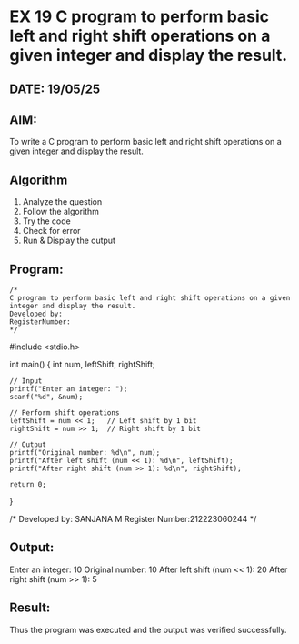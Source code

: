 # EX 19 C program to perform basic left and right shift operations on a given integer and display the result.
## DATE: 19/05/25
## AIM:
To write a C program to perform basic left and right shift operations on a given integer and display the result.

## Algorithm
1. Analyze the question
2. Follow the algorithm
3. Try the code
4.  Check for error
5. Run & Display the output

## Program:
```
/*
C program to perform basic left and right shift operations on a given integer and display the result.
Developed by: 
RegisterNumber:  
*/
```
#include <stdio.h>

int main() {
    int num, leftShift, rightShift;

    // Input
    printf("Enter an integer: ");
    scanf("%d", &num);

    // Perform shift operations
    leftShift = num << 1;   // Left shift by 1 bit
    rightShift = num >> 1;  // Right shift by 1 bit

    // Output
    printf("Original number: %d\n", num);
    printf("After left shift (num << 1): %d\n", leftShift);
    printf("After right shift (num >> 1): %d\n", rightShift);

    return 0;
}

/*
Developed by: SANJANA M
Register Number:212223060244
*/

## Output:
Enter an integer: 10
Original number: 10
After left shift (num << 1): 20
After right shift (num >> 1): 5



## Result:
Thus the program was executed and the output was verified successfully.
